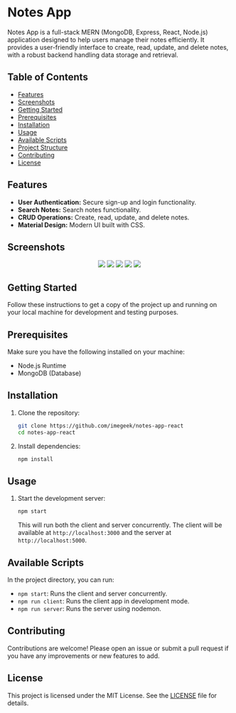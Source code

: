 # Notes App

Notes App is a full-stack MERN (MongoDB, Express, React, Node.js) application designed to help users manage their notes efficiently. It provides a user-friendly interface to create, read, update, and delete notes, with a robust backend handling data storage and retrieval.

## Table of Contents

- [Features](#features)
- [Screenshots](#screenshots)
- [Getting Started](#getting-started)
- [Prerequisites](#prerequisites)
- [Installation](#installation)
- [Usage](#usage)
- [Available Scripts](#available-scripts)
- [Project Structure](#project-structure)
- [Contributing](#contributing)
- [License](#license)

<a name="features"></a>
## Features

- **User Authentication:** Secure sign-up and login functionality.
- **Search Notes:** Search notes functionality.
- **CRUD Operations:** Create, read, update, and delete notes.
- **Material Design:** Modern UI built with CSS.

<a name="screenshots"></a>
## Screenshots

<div align="center">
<img src="https://github.com/imegeek/notes-app-react/assets/63346676/148a1e27-30c8-4a88-a7d2-597c2b0c3705">
<img src="https://github.com/imegeek/notes-app-react/assets/63346676/734bad4b-127f-4e3b-b74b-98a54a9eb851">
<img src="https://github.com/imegeek/notes-app-react/assets/63346676/30696638-4379-4e16-8d98-e5fe060f72f1">
<img src="https://github.com/imegeek/notes-app-react/assets/63346676/08cceaf1-a06a-4df4-9b77-76186f824a95">
<img src="https://github.com/imegeek/notes-app-react/assets/63346676/7480d82d-2215-45de-8412-76f247f13bfc">
</div>

<a name="getting-started"></a>
## Getting Started

Follow these instructions to get a copy of the project up and running on your local machine for development and testing purposes.

<a name="prerequisites"></a>
## Prerequisites

Make sure you have the following installed on your machine:

- Node.js Runtime
- MongoDB (Database)

<a name="installation"></a>
## Installation

1. Clone the repository:
    ```sh
    git clone https://github.com/imegeek/notes-app-react
    cd notes-app-react
    ```

2. Install dependencies:
    ```sh
    npm install
    ```

<a name="usage"></a>
## Usage

1. Start the development server:
    ```sh
    npm start
    ```

    This will run both the client and server concurrently. The client will be available at `http://localhost:3000` and the server at `http://localhost:5000`.

<a name="available-scripts"></a>
## Available Scripts

In the project directory, you can run:

- `npm start`: Runs the client and server concurrently.
- `npm run client`: Runs the client app in development mode.
- `npm run server`: Runs the server using nodemon.

<a name="contributing"></a>
## Contributing

Contributions are welcome! Please open an issue or submit a pull request if you have any improvements or new features to add.

<a name="license"></a>
## License

This project is licensed under the MIT License. See the [LICENSE](https://github.com/imegeek/notes-app-react/blob/master/LICENSE) file for details.